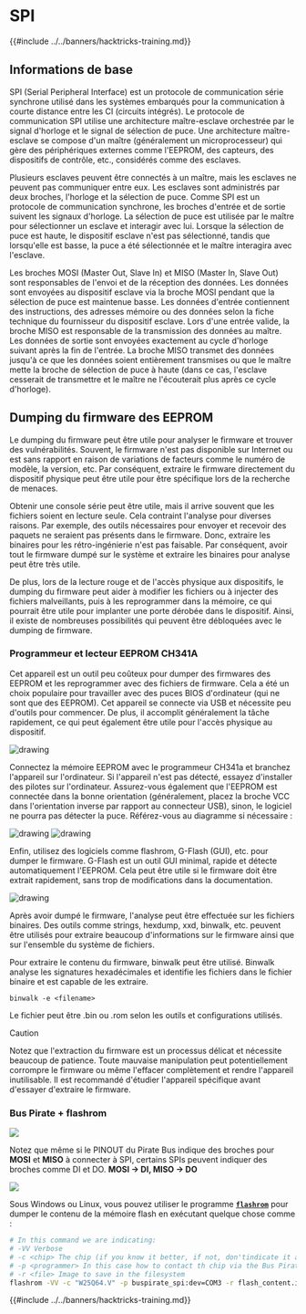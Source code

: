 # SPI

{{#include ../../banners/hacktricks-training.md}}

## Informations de base

SPI (Serial Peripheral Interface) est un protocole de communication série synchrone utilisé dans les systèmes embarqués pour la communication à courte distance entre les CI (circuits intégrés). Le protocole de communication SPI utilise une architecture maître-esclave orchestrée par le signal d'horloge et le signal de sélection de puce. Une architecture maître-esclave se compose d'un maître (généralement un microprocesseur) qui gère des périphériques externes comme l'EEPROM, des capteurs, des dispositifs de contrôle, etc., considérés comme des esclaves.

Plusieurs esclaves peuvent être connectés à un maître, mais les esclaves ne peuvent pas communiquer entre eux. Les esclaves sont administrés par deux broches, l'horloge et la sélection de puce. Comme SPI est un protocole de communication synchrone, les broches d'entrée et de sortie suivent les signaux d'horloge. La sélection de puce est utilisée par le maître pour sélectionner un esclave et interagir avec lui. Lorsque la sélection de puce est haute, le dispositif esclave n'est pas sélectionné, tandis que lorsqu'elle est basse, la puce a été sélectionnée et le maître interagira avec l'esclave.

Les broches MOSI (Master Out, Slave In) et MISO (Master In, Slave Out) sont responsables de l'envoi et de la réception des données. Les données sont envoyées au dispositif esclave via la broche MOSI pendant que la sélection de puce est maintenue basse. Les données d'entrée contiennent des instructions, des adresses mémoire ou des données selon la fiche technique du fournisseur du dispositif esclave. Lors d'une entrée valide, la broche MISO est responsable de la transmission des données au maître. Les données de sortie sont envoyées exactement au cycle d'horloge suivant après la fin de l'entrée. La broche MISO transmet des données jusqu'à ce que les données soient entièrement transmises ou que le maître mette la broche de sélection de puce à haute (dans ce cas, l'esclave cesserait de transmettre et le maître ne l'écouterait plus après ce cycle d'horloge).

## Dumping du firmware des EEPROM

Le dumping du firmware peut être utile pour analyser le firmware et trouver des vulnérabilités. Souvent, le firmware n'est pas disponible sur Internet ou est sans rapport en raison de variations de facteurs comme le numéro de modèle, la version, etc. Par conséquent, extraire le firmware directement du dispositif physique peut être utile pour être spécifique lors de la recherche de menaces.

Obtenir une console série peut être utile, mais il arrive souvent que les fichiers soient en lecture seule. Cela contraint l'analyse pour diverses raisons. Par exemple, des outils nécessaires pour envoyer et recevoir des paquets ne seraient pas présents dans le firmware. Donc, extraire les binaires pour les rétro-ingénierie n'est pas faisable. Par conséquent, avoir tout le firmware dumpé sur le système et extraire les binaires pour analyse peut être très utile.

De plus, lors de la lecture rouge et de l'accès physique aux dispositifs, le dumping du firmware peut aider à modifier les fichiers ou à injecter des fichiers malveillants, puis à les reprogrammer dans la mémoire, ce qui pourrait être utile pour implanter une porte dérobée dans le dispositif. Ainsi, il existe de nombreuses possibilités qui peuvent être débloquées avec le dumping de firmware.

### Programmeur et lecteur EEPROM CH341A

Cet appareil est un outil peu coûteux pour dumper des firmwares des EEPROM et les reprogrammer avec des fichiers de firmware. Cela a été un choix populaire pour travailler avec des puces BIOS d'ordinateur (qui ne sont que des EEPROM). Cet appareil se connecte via USB et nécessite peu d'outils pour commencer. De plus, il accomplit généralement la tâche rapidement, ce qui peut également être utile pour l'accès physique au dispositif.

![drawing](../../images/board_image_ch341a.jpg)

Connectez la mémoire EEPROM avec le programmeur CH341a et branchez l'appareil sur l'ordinateur. Si l'appareil n'est pas détecté, essayez d'installer des pilotes sur l'ordinateur. Assurez-vous également que l'EEPROM est connectée dans la bonne orientation (généralement, placez la broche VCC dans l'orientation inverse par rapport au connecteur USB), sinon, le logiciel ne pourra pas détecter la puce. Référez-vous au diagramme si nécessaire :

![drawing](../../images/connect_wires_ch341a.jpg) ![drawing](../../images/eeprom_plugged_ch341a.jpg)

Enfin, utilisez des logiciels comme flashrom, G-Flash (GUI), etc. pour dumper le firmware. G-Flash est un outil GUI minimal, rapide et détecte automatiquement l'EEPROM. Cela peut être utile si le firmware doit être extrait rapidement, sans trop de modifications dans la documentation.

![drawing](../../images/connected_status_ch341a.jpg)

Après avoir dumpé le firmware, l'analyse peut être effectuée sur les fichiers binaires. Des outils comme strings, hexdump, xxd, binwalk, etc. peuvent être utilisés pour extraire beaucoup d'informations sur le firmware ainsi que sur l'ensemble du système de fichiers.

Pour extraire le contenu du firmware, binwalk peut être utilisé. Binwalk analyse les signatures hexadécimales et identifie les fichiers dans le fichier binaire et est capable de les extraire.
```
binwalk -e <filename>
```
Le fichier peut être .bin ou .rom selon les outils et configurations utilisés.

> [!CAUTION]
> Notez que l'extraction du firmware est un processus délicat et nécessite beaucoup de patience. Toute mauvaise manipulation peut potentiellement corrompre le firmware ou même l'effacer complètement et rendre l'appareil inutilisable. Il est recommandé d'étudier l'appareil spécifique avant d'essayer d'extraire le firmware.

### Bus Pirate + flashrom

![](<../../images/image (910).png>)

Notez que même si le PINOUT du Pirate Bus indique des broches pour **MOSI** et **MISO** à connecter à SPI, certains SPIs peuvent indiquer des broches comme DI et DO. **MOSI -> DI, MISO -> DO**

![](<../../images/image (360).png>)

Sous Windows ou Linux, vous pouvez utiliser le programme [**`flashrom`**](https://www.flashrom.org/Flashrom) pour dumper le contenu de la mémoire flash en exécutant quelque chose comme :
```bash
# In this command we are indicating:
# -VV Verbose
# -c <chip> The chip (if you know it better, if not, don'tindicate it and the program might be able to find it)
# -p <programmer> In this case how to contact th chip via the Bus Pirate
# -r <file> Image to save in the filesystem
flashrom -VV -c "W25Q64.V" -p buspirate_spi:dev=COM3 -r flash_content.img
```
{{#include ../../banners/hacktricks-training.md}}
